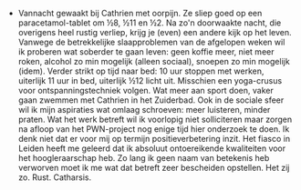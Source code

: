 - Vannacht gewaakt bij Cathrien met oorpijn. Ze sliep goed op een paracetamol-tablet om ½8, ½11 en ½2. Na zo'n doorwaakte nacht, die overigens heel rustig verliep, krijg je (even) een andere kijk op het leven. Vanwege de betrekkelijke slaapproblemen van de afgelopen weken wil ik proberen wat soberder te gaan leven: geen koffie meer, niet meer roken, alcohol zo min mogelijk (alleen sociaal), snoepen zo min mogelijk (idem). Verder strikt op tijd naar bed: 10 uur stoppen met werken, uiterlijk 11 uur in bed, uiterlijk ½12 licht uit. Misschien een yoga-crusus voor ontspanningstechniek volgen. Wat meer aan sport doen, vaker gaan zwemmen met Cathrien in het Zuiderbad. Ook in de sociale sfeer wil ik mijn aspiraties wat omlaag schroeven: meer luisteren, minder praten. Wat het werk betreft wil ik voorlopig niet solliciteren maar zorgen na afloop van het PWN-project nog enige tijd hier onderzoek te doen. Ik denk niet dat er voor mij op termijn positieverbetering inzit. Het fiasco in Leiden heeft me geleerd dat ik absoluut ontoereikende kwaliteiten voor het hoogleraarschap heb. Zo lang ik geen naam van betekenis heb verworven moet ik me wat dat betreft zeer bescheiden opstellen. Het zij zo. Rust. Catharsis.